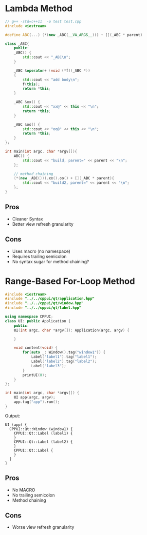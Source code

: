 # Lambda Method
```c++
// g++ -std=c++11  -o test test.cpp
#include <iostream>

#define ABC(...) (*(new _ABC(__VA_ARGS__))) + [](_ABC * parent)

class _ABC{
    public:
    _ABC() {
        std::cout << "_ABC\n";
    }

    _ABC &operator+ (void (*f)(_ABC *))
    {
        std::cout << "add body\n";
        f(this);
        return *this;
    }

    _ABC &xx() {
        std::cout << "xx@" << this << "\n";
        return *this;
    }

    _ABC &oo() {
        std::cout << "oo@" << this << "\n";
        return *this;
    }
};

int main(int argc, char *argv[]){
    ABC() {
        std::cout << "build, parent=" << parent << "\n";
    };

    // method chaining
    (*(new _ABC())).xx().oo() + [](_ABC * parent){
        std::cout << "build2, parent=" << parent << "\n";
    };
}
```

## Pros
* Cleaner Syntax
* Better view refresh granularity

## Cons
* Uses macro (no namespace)
* Requires trailing semicolon
* No syntax sugar for method chaining?

# Range-Based For-Loop Method
```c++
#include <iostream>
#include "../../cppui/qt/application.hpp"
#include "../../cppui/qt/window.hpp"
#include "../../cppui/qt/label.hpp"

using namespace CPPUI;
class UI: public Application {
    public:
    UI(int argc, char *argv[]): Application(argc, argv) {

    }

    void content(void) {
        for(auto _: Window().tag("window1")) {
            Label("label1").tag("label1");
            Label("label2").tag("label2");
            Label("label3");
        }
        printUI(0);
    }
};

int main(int argc, char *argv[]) {
    UI app(argc, argv);
    app.tag("app").run();
}
```

Output:
```
UI (app) {
  CPPUI::Qt::Window (window1) {
    CPPUI::Qt::Label (label1) {
    }
    CPPUI::Qt::Label (label2) {
    }
    CPPUI::Qt::Label {
    }
  }
}
```

## Pros
* No MACRO
* No trailing semicolon
* Method chaining

## Cons
* Worse view refresh granularity

